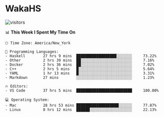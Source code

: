 # WakaHS

![visitors](https://visitor-badge.glitch.me/badge?page_id=fishjump.fishjump&amp;left_color=green&amp;right_color=red)


📊 **This Week I Spent My Time On** 

```text
🕑︎ Time Zone: America/New_York

💬 Programming Languages:
- Haskell        27 hrs 9 mins  ██████████████████░░░░░░░     73.22%
- Other          2 hrs 39 mins  ██░░░░░░░░░░░░░░░░░░░░░░░     7.16%
- Docker         2 hrs 36 mins  ██░░░░░░░░░░░░░░░░░░░░░░░     7.02%
- C++            2 hrs 5 mins   █░░░░░░░░░░░░░░░░░░░░░░░░     5.64%
- YAML           1 hr 13 mins   █░░░░░░░░░░░░░░░░░░░░░░░░     3.31%
- Markdown       27 mins        ░░░░░░░░░░░░░░░░░░░░░░░░░     1.23%

🔥 Editors:
- VS Code        37 hrs 5 mins  █████████████████████████     100.00%

💻 Operating System:
- Mac            28 hrs 53 mins ███████████████████░░░░░░     77.87%
- Linux          8 hrs 12 mins  ██████░░░░░░░░░░░░░░░░░░░     22.13%
```

